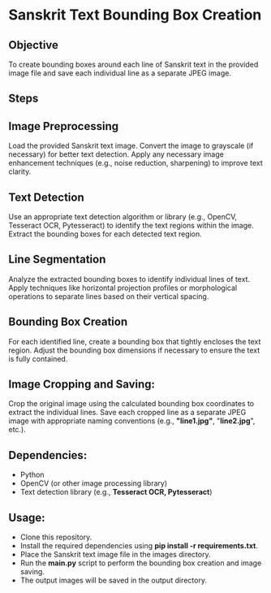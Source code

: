 # **Sanskrit Text Bounding Box Creation**

## Objective
To create bounding boxes around each line of Sanskrit text in the provided image file and save each individual line as a separate JPEG image.

## Steps

## Image Preprocessing

Load the provided Sanskrit text image.
Convert the image to grayscale (if necessary) for better text detection.
Apply any necessary image enhancement techniques (e.g., noise reduction, sharpening) to improve text clarity.

## Text Detection

Use an appropriate text detection algorithm or library (e.g., OpenCV, Tesseract OCR, Pytesseract) to identify the text regions within the image.
Extract the bounding boxes for each detected text region.
## Line Segmentation

Analyze the extracted bounding boxes to identify individual lines of text.
Apply techniques like horizontal projection profiles or morphological operations to separate lines based on their vertical spacing.
## Bounding Box Creation

For each identified line, create a bounding box that tightly encloses the text region.
Adjust the bounding box dimensions if necessary to ensure the text is fully contained.
## Image Cropping and Saving:

Crop the original image using the calculated bounding box coordinates to extract the individual lines.
Save each cropped line as a separate JPEG image with appropriate naming conventions (e.g., **"line1.jpg"**, "**line2.jpg**", etc.).
## Dependencies:

- Python
- OpenCV (or other image processing library)
- Text detection library (e.g., **Tesseract OCR, Pytesseract**)

## Usage:

- Clone this repository.
- Install the required dependencies using **pip install -r requirements.txt**.
- Place the Sanskrit text image file in the images directory.
- Run the **main.py** script to perform the bounding box creation and image saving.
- The output images will be saved in the output directory.
